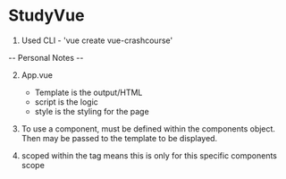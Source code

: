 # StudyVue

1) Used CLI - 'vue create vue-crashcourse'

-- Personal Notes --

2) App.vue
    - Template is the output/HTML
    - script is the logic
    - style is the styling for the page

3) To use a component, must be defined within the components object. Then may be passed to the template to be displayed.

 
4) scoped within the tag means this is only for this 
specific components scope 
